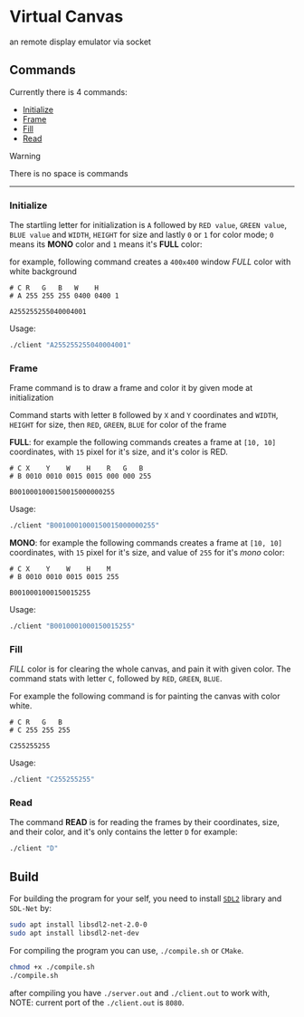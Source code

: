 # Virtual Canvas
an remote display emulator via socket

## Commands

Currently there is 4 commands:
- [Initialize](#initialize)
- [Frame](#frame)
- [Fill](#fill)
- [Read](#read)

> [!WARNING]
> There is no space is commands

---
### Initialize
The startling letter for initialization is `A` followed by `RED value`, `GREEN value`, `BLUE value` and `WIDTH`, `HEIGHT` for size and lastly `0` or `1` for color mode; `0` means its **MONO** color and `1` means it's **FULL** color:

for example, following command creates a `400x400` window *FULL* color with white background
```text
# C R   G   B   W    H
# A 255 255 255 0400 0400 1

A255255255040004001
```

Usage:
```bash
./client "A255255255040004001"
```


### Frame
Frame command is to draw a frame and color it by given mode at initialization

Command starts with letter `B` followed by `X` and `Y` coordinates and `WIDTH`, `HEIGHT` for size, then `RED`, `GREEN`, `BLUE` for color of the frame

**FULL**: for example the following commands creates a frame at `[10, 10]` coordinates, with `15` pixel for it's size, and it's color is RED.

```text
# C X    Y    W    H    R   G   B
# B 0010 0010 0015 0015 000 000 255

B0010001000150015000000255
```
Usage:
```bash
./client "B0010001000150015000000255"
```
**MONO**: for example the following commands creates a frame at `[10, 10]` coordinates, with `15` pixel for it's size, and value of `255` for it's *mono* color:

```text
# C X    Y    W    H    M
# B 0010 0010 0015 0015 255

B0010001000150015255
```

Usage:
```bash
./client "B0010001000150015255"
```

### Fill
*FILL* color is for clearing the whole canvas, and pain it with given color.
The command stats with letter `C`, followed by `RED`, `GREEN`, `BLUE`.

For example the following command is for painting the canvas with color white.
```text
# C R   G   B
# C 255 255 255

C255255255
```
Usage:
```bash
./client "C255255255"
```

### Read
The command **READ** is for reading the frames by their coordinates, size, and their color, and it's only contains the letter `D`
for example:
```bash
./client "D"
```


## Build
For building the program for your self, you need to install [`SDL2`](https://gist.github.com/aaangeletakis/3187339a99f7786c25075d4d9c80fad5) library and `SDL-Net` by:

```bash
sudo apt install libsdl2-net-2.0-0
sudo apt install libsdl2-net-dev
```

For compiling the program you can use, `./compile.sh` or `CMake`.
```bash
chmod +x ./compile.sh
./compile.sh
```
after compiling you have `./server.out` and `./client.out` to work with,
NOTE: current port of the `./client.out` is `8080`.
